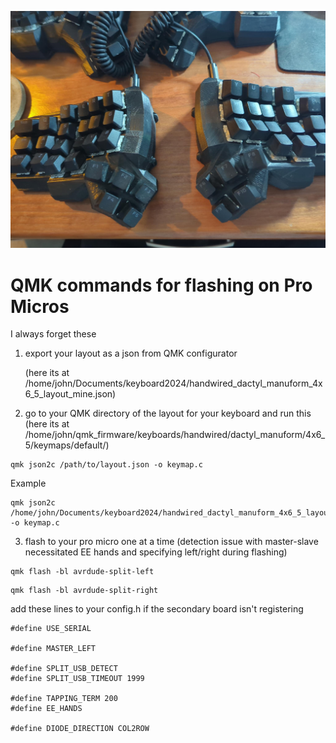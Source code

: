 ![Finished Product](https://github.com/JohnZolton/dactyl-manuform-promicro/blob/main/Dactyl-Manuform%203x6_5.png.jpeg)

# QMK commands for flashing on Pro Micros
I always forget these

1. export your layout as a json from QMK configurator

   (here its at /home/john/Documents/keyboard2024/handwired_dactyl_manuform_4x6_5_layout_mine.json)
3. go to your QMK directory of the layout for your keyboard and run this (here its at /home/john/qmk_firmware/keyboards/handwired/dactyl_manuform/4x6_5/keymaps/default/)
```
qmk json2c /path/to/layout.json -o keymap.c
```
Example
```
qmk json2c /home/john/Documents/keyboard2024/handwired_dactyl_manuform_4x6_5_layout_mine.json -o keymap.c
```
3. flash to your pro micro one at a time (detection issue with master-slave necessitated EE hands and specifying left/right during flashing)


```
qmk flash -bl avrdude-split-left
```

```
qmk flash -bl avrdude-split-right
```


add these lines to your config.h if the secondary board isn't registering
```
#define USE_SERIAL

#define MASTER_LEFT

#define SPLIT_USB_DETECT
#define SPLIT_USB_TIMEOUT 1999

#define TAPPING_TERM 200
#define EE_HANDS

#define DIODE_DIRECTION COL2ROW
```
